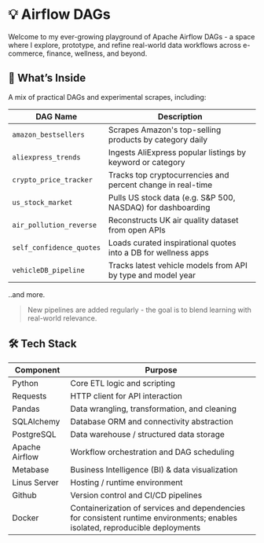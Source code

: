 # 💡 Airflow DAGs

Welcome to my ever-growing playground of Apache Airflow DAGs - a space where I explore, prototype, and refine real-world data workflows across e-commerce, finance, wellness, and beyond.

## 🧪 What’s Inside

A mix of practical DAGs and experimental scrapes, including:

| DAG Name                | Description                                                     |
|------------------------|-----------------------------------------------------------------|
| `amazon_bestsellers`   | Scrapes Amazon's top-selling products by category daily         |
| `aliexpress_trends`    | Ingests AliExpress popular listings by keyword or category       |
| `crypto_price_tracker` | Tracks top cryptocurrencies and percent change in real-time      |
| `us_stock_market`      | Pulls US stock data (e.g. S&P 500, NASDAQ) for dashboarding       |
| `air_pollution_reverse`| Reconstructs UK air quality dataset from open APIs               |
| `self_confidence_quotes`| Loads curated inspirational quotes into a DB for wellness apps  |
|`vehicleDB_pipeline`   | Tracks latest vehicle models from API by type and model year     |

..and more.

> New pipelines are added regularly - the goal is to blend learning with real-world relevance.

## 🛠️ Tech Stack


| Component        | Purpose                        |
|------------------|--------------------------------|
| Python           | Core ETL logic and scripting               |
| Requests         | HTTP client for API interaction                |
| Pandas           | Data wrangling, transformation, and cleaning   |
| SQLAlchemy       | Database ORM and connectivity abstraction           |
| PostgreSQL       | Data warehouse / structured data storage               |
| Apache Airflow   | Workflow orchestration and DAG scheduling |
| Metabase       	 | Business Intelligence (BI) & data visualization |
| Linus	Server     | Hosting / runtime environment|
| Github	         | Version control and CI/CD pipelines                              |
| Docker           | Containerization of services and dependencies for consistent runtime environments; enables isolated, reproducible deployments |

